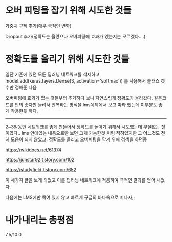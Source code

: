 # 오버 피팅을 잡기 위해 시도한 것들
가중치 규제 추가(매우 극적인 변화)

Dropout 추가(정확도는 올랐으나 오버피팅에 효과가 있는지는 모르겠다....)
# 정확도를 올리기 위해 시도한 것들
일단 기존에 있던 모든 딥러닝 네트워크를 삭제하고 model.add(keras.layers.Dense(3, activation='softmax')) 를 사용해서 클래스 갯수만 정해준 다음

오버피팅에 효과가 있는 것들부터 추가하다 보니 자연스럽게 정확도가 올라갔다. 같은코드를 안의 숫자만 늘려서 반복하는 방식을 lms예제에서 보고 따라 했는데
이부분도 좋게 작용한듯 하다.


------------
2~3일동안 네트워크를 좋게 만들어서 정확도를 높이기 위해서 시도했는데 부질없는 짓이였다..
lms 안에있는 내용으로만 보면 그게 가능한것 처럼 적혀있지만 그 어느것도 전혀 도움이 되지 않았고. 
정확도를 올리고 오버피팅을 막기 위해 검색을 하던중

https://wikidocs.net/61374

https://junstar92.tistory.com/102

https://studyfield.tistory.com/652 

이 세가지 글을 보게 되었고 이를 딥러닝 네트워크에 적용하여 극적인 결과를 얻어 내었다.

다음에는 LMS에만 묶여 있지 않고 빠르게 구글의 바다속으로 떠나자;;

# 내가내리는 총평점
7.5/10.0
